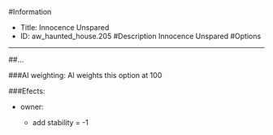 #Information
 - Title: Innocence Unspared
 - ID: aw_haunted_house.205
#Description
Innocence Unspared
#Options

___
##...

###AI weighting:
AI weights this option at 100


###Efects:<ul><li>owner:</li><ul><li>add stability = -1</li></ul></ul>

